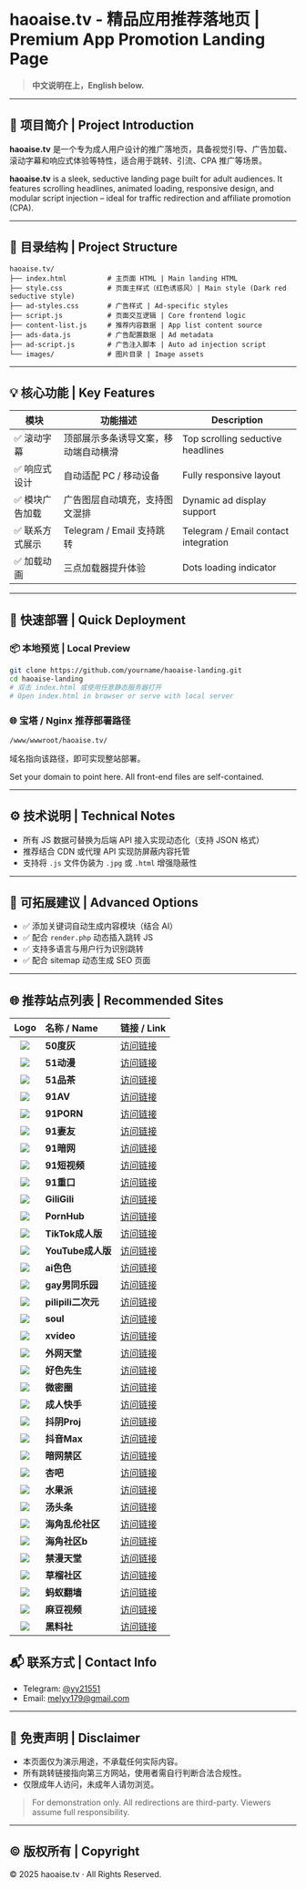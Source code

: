 # haoaise.tv - 精品应用推荐落地页 | Premium App Promotion Landing Page

> **中文说明在上，English below.**

---

## 📄 项目简介 | Project Introduction

**haoaise.tv** 是一个专为成人用户设计的推广落地页，具备视觉引导、广告加载、滚动字幕和响应式体验等特性，适合用于跳转、引流、CPA 推广等场景。

**haoaise.tv** is a sleek, seductive landing page built for adult audiences. It features scrolling headlines, animated loading, responsive design, and modular script injection – ideal for traffic redirection and affiliate promotion (CPA).

---

## 📁 目录结构 | Project Structure

```
haoaise.tv/
├── index.html          # 主页面 HTML | Main landing HTML
├── style.css           # 页面主样式（红色诱惑风）| Main style (Dark red seductive style)
├── ad-styles.css       # 广告样式 | Ad-specific styles
├── script.js           # 页面交互逻辑 | Core frontend logic
├── content-list.js     # 推荐内容数据 | App list content source
├── ads-data.js         # 广告配置数据 | Ad metadata
├── ad-script.js        # 广告注入脚本 | Auto ad injection script
└── images/             # 图片目录 | Image assets
```

---

## 💡 核心功能 | Key Features

| 模块 | 功能描述 | Description |
|------|----------|-------------|
| ✅ 滚动字幕 | 顶部展示多条诱导文案，移动端自动横滑 | Top scrolling seductive headlines |
| ✅ 响应式设计 | 自动适配 PC / 移动设备 | Fully responsive layout |
| ✅ 模块广告加载 | 广告图层自动填充，支持图文混排 | Dynamic ad display support |
| ✅ 联系方式展示 | Telegram / Email 支持跳转 | Telegram / Email contact integration |
| ✅ 加载动画 | 三点加载器提升体验 | Dots loading indicator |

---

## 🚀 快速部署 | Quick Deployment

### 📦 本地预览 | Local Preview

```bash
git clone https://github.com/yourname/haoaise-landing.git
cd haoaise-landing
# 双击 index.html 或使用任意静态服务器打开
# Open index.html in browser or serve with local server
```

### 🌐 宝塔 / Nginx 推荐部署路径

```
/www/wwwroot/haoaise.tv/
```

域名指向该路径，即可实现整站部署。

Set your domain to point here. All front-end files are self-contained.

---

## ⚙️ 技术说明 | Technical Notes

- 所有 JS 数据可替换为后端 API 接入实现动态化（支持 JSON 格式）
- 推荐结合 CDN 或代理 API 实现防屏蔽内容托管
- 支持将 `.js` 文件伪装为 `.jpg` 或 `.html` 增强隐蔽性

---

## 🔧 可拓展建议 | Advanced Options

- ✅ 添加关键词自动生成内容模块（结合 AI）
- ✅ 配合 `render.php` 动态插入跳转 JS
- ✅ 支持多语言与用户行为识别跳转
- ✅ 配合 sitemap 动态生成 SEO 页面

---

## 🌐 推荐站点列表 | Recommended Sites

| Logo | 名称 / Name | 链接 / Link |
|:----:|:-------------|:-------------|
| ![](50dh.png) | **50度灰** | [访问链接](https://bab5.apqmzcru.top/chan/h57170/559dw) |
| ![](51dm.png) | **51动漫** | [访问链接](https://28b.rhevpyu.top/?code=bJMDj&c=18844) |
| ![](51pc.png) | **51品茶** | [访问链接](https://253.hdpaurw.top/?code=bqgkF&c=18844) |
| ![](91av.png) | **91AV** | [访问链接](https://934.eqzpgnoe.top/chan-8644/aff-hA2Rw) |
| ![](91porn.png) | **91PORN** | [访问链接](https://349.tyubfrim.top/chan/GS0710/nN9s) |
| ![](91qy.png) | **91妻友** | [访问链接](https://055.gbsfrzm.top/aff-cfHS7) |
| ![](91aw.png) | **91暗网** | [访问链接](https://19e.fhvhtss.top/aff-a78tR) |
| ![](91dsp.png) | **91短视频** | [访问链接](https://b0e3c.vwlfekmu.top/chan-5028/aff-mhY87) |
| ![](91重口.png) | **91重口** | [访问链接](https://ddca0.buvmdunk.top/aff-eNmGs) |
| ![](gili.png) | **GiliGili** | [访问链接](https://cf5b0.cumqgyad.top/chan/bu0891/66Ma) |
| ![](Pornhub.png) | **PornHub** | [访问链接](https://b6e1c.xkmqpqxy.top/chan/GS1000/agtRG) |
| ![](tiktok.png) | **TikTok成人版** | [访问链接](https://apu24.xyz) |
| ![](youtube.png) | **YouTube成人版** | [访问链接](https://9c317.ednkgilc.xyz/aff-7z3y) |
| ![](aiss.png) | **ai色色** | [访问链接](https://e9323.azuruhx.top/aff-JCVd) |
| ![](xnjlb.png) | **gay男同乐园** | [访问链接](https://e50b.tclhxmv.top/chan/xb3859/czTvz) |
| ![](pilipili.png) | **pilipili二次元** | [访问链接](https://6eb.mpnnxxic.xyz/?code=arGSB&c=18844) |
| ![](s.png) | **soul** | [访问链接](https://ffbf8.dhoarvr.top/aff-pPBh) |
| ![](xz.png) | **xvideo** | [访问链接](https://647e.xwyrqpmj.top/chan/xv0022/cH5F) |
| ![](wwtt.png) | **外网天堂** | [访问链接](https://55a2.umyukzl.top/aff-and6C) |
| ![](hsxs.png) | **好色先生** | [访问链接](https://5d04.saucusr.top/chan/hs0175/bhZ3) |
| ![](wmq.png) | **微密圈** | [访问链接](https://5e918.byceecbw.top/chan-1876/aff-arDtH) |
| ![](crks.png) | **成人快手** | [访问链接](https://cff53.aljdftl.top/chan/ksh0518/edkU) |
| ![](dy.png) | **抖阴Proj** | [访问链接](https://f599.tfircuzx.xyz/chan-2588/aff-aZYFa) |
| ![](dymax.png) | **抖音Max** | [访问链接](https://5a3.pxeoguhu.top/chan/max1559/KD4j) |
| ![](awjq.png) | **暗网禁区** | [访问链接](https://dc0d7.naxckmh.top/aff-dHXe9) |
| ![](xb.png) | **杏吧** | [访问链接](https://9ac5.oyjceudi.xyz/aff-bqTTQ) |
| ![](sgp.png) | **水果派** | [访问链接](https://dfe4.niuzpyj.xyz/chan/GS0782/kEC6) |
| ![](ttt.png) | **汤头条** | [访问链接](https://9173.atbedzbs.top/chan/a15235/jxTf3) |
| ![](hjllsq.png) | **海角乱伦社区** | [访问链接](https://33b4f.ukejgel.top/aff-ekUuZ) |
| ![](hj.png) | **海角社区b** | [访问链接](https://18a.aynmxws.top/chan/hjapp0141/BSFS) |
| ![](jmtt.png) | **禁漫天堂** | [访问链接](https://8dd.aliyxpb.top/chan/jm1300/5rmW) |
| ![](clsq.png) | **草榴社区** | [访问链接](https://6b7.rguncpxc.xyz/aff-a4phK) |
| ![](myfq.png) | **蚂蚁翻墙** | [访问链接](https://db69.aplfyinf.top/c-18844/a-bSDAu) |
| ![](md.png) | **麻豆视频** | [访问链接](https://22a.cgmefhvl.top/aff-CubX) |
| ![](hls.png) | **黑料社** | [访问链接](https://0020.fkrglzoc.top/aff-Dtsn) |

## 📬 联系方式 | Contact Info

- Telegram: [@yy21551](https://t.me/yy21551)
- Email: [melyy179@gmail.com](mailto:melyy179@gmail.com)

---

## 📛 免责声明 | Disclaimer

- 本页面仅为演示用途，不承载任何实际内容。
- 所有跳转链接指向第三方网站，使用者需自行判断合法合规性。
- 仅限成年人访问，未成年人请勿浏览。

> For demonstration only. All redirections are third-party. Viewers assume full responsibility.

---

## ©️ 版权所有 | Copyright

© 2025 haoaise.tv · All Rights Reserved.
